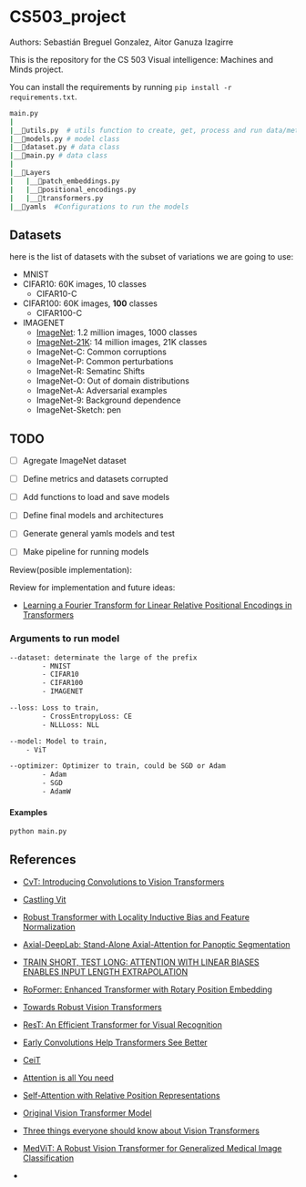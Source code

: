 # CS503_project

Authors: Sebastián Breguel Gonzalez, Aitor Ganuza Izagirre

This is the repository for the CS 503 Visual intelligence: Machines and Minds project.

You can install the requirements by running `pip install -r requirements.txt`.

```bash
main.py
|
|__📜utils.py  # utils function to create, get, process and run data/metrics/models
|__📜models.py # model class
|__📜dataset.py # data class
|__📜main.py # data class
|
|__📂Layers
|   |__📜patch_embeddings.py
|   |__📜positional_encodings.py
|   |__📜transformers.py
|__📂yamls  #Configurations to run the models


```

## Datasets

here is the list of datasets with the subset of variations we are going to use:

- MNIST
- CIFAR10: 60K images, 10 classes
  - CIFAR10-C
- CIFAR100: 60K images, **100** classes
  - CIFAR100-C
- IMAGENET
  - [ImageNet](http://www.image-net.org/): 1.2 million images, 1000 classes
  - [ImageNet-21K](https://patrykchrabaszcz.github.io/Imagenet32/): 14 million images, 21K classes
  - ImageNet-C: Common corruptions
  - ImageNet-P: Common perturbations
  - ImageNet-R: Sematinc Shifts
  - ImageNet-O: Out of domain distributions
  - ImageNet-A: Adversarial examples
  - ImageNet-9: Background dependence
  - ImageNet-Sketch: pen

## TODO

- [ ] Agregate ImageNet dataset
- [ ] Define metrics and datasets corrupted
- [ ] Add functions to load and save models

- [ ] Define final models and architectures
- [ ] Generate general yamls models and test
- [ ] Make pipeline for running models

Review(posible implementation):

Review for implementation and future ideas:

- [Learning a Fourier Transform for Linear Relative Positional Encodings in Transformers](https://paperswithcode.com/paper/learning-a-fourier-transform-for-linear)

### Arguments to run model

```bash
--dataset: determinate the large of the prefix
        - MNIST
        - CIFAR10
        - CIFAR100
        - IMAGENET

--loss: Loss to train,
        - CrossEntropyLoss: CE
        - NLLLoss: NLL

--model: Model to train,
    - ViT

--optimizer: Optimizer to train, could be SGD or Adam
        - Adam
        - SGD
        - AdamW
```

#### Examples

```python
python main.py
```

## References

- [CvT: Introducing Convolutions to Vision Transformers](https://arxiv.org/pdf/2103.15808.pdf)
- [Castling Vit](https://arxiv.org/pdf/2211.10526.pdf)
- [Robust Transformer with Locality Inductive Bias and Feature Normalization](https://arxiv.org/pdf/2301.11553.pdf)
- [Axial-DeepLab: Stand-Alone Axial-Attention for Panoptic Segmentation](https://arxiv.org/pdf/2003.07853.pdf)

- [TRAIN SHORT, TEST LONG: ATTENTION WITH LINEAR BIASES ENABLES INPUT LENGTH EXTRAPOLATION](https://arxiv.org/pdf/2108.12409.pdf)
- [RoFormer: Enhanced Transformer with Rotary Position Embedding](https://arxiv.org/pdf/2104.09864.pdf)

- [Towards Robust Vision Transformers](https://arxiv.org/pdf/2105.07926.pdf)
- [ResT: An Efficient Transformer for Visual Recognition](https://arxiv.org/pdf/2105.13677.pdf)
- [Early Convolutions Help Transformers See Better](https://arxiv.org/pdf/2106.14881v2.pdf)
- [CeiT](https://arxiv.org/abs/2103.11816)
- [Attention is all You need](https://arxiv.org/pdf/1706.03762.pdf)
- [Self-Attention with Relative Position Representations](https://arxiv.org/pdf/1803.02155v2.pdf)
- [Original Vision Transformer Model](https://arxiv.org/pdf/2010.11929.pdf)
- [Three things everyone should know about Vision Transformers](https://arxiv.org/pdf/2203.09795.pdf)
- [MedViT: A Robust Vision Transformer for Generalized Medical Image Classification](https://arxiv.org/abs/2302.09462)
-
